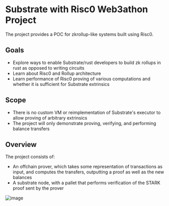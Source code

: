 # Substrate with Risc0 Web3athon Project

The project provides a POC for zkrollup-like systems built using Risc0. 

## Goals
- Explore ways to enable Substrate/rust developers to build zk rollups in rust as opposed to writing circuits
- Learn about Risc0 and Rollup architecture
- Learn performance of Risc0 proving of various computations and whether it is sufficient for Substrate extrinsics

## Scope
- There is no custom VM or reimplementation of Substrate's executor to allow proving of arbitrary extrinsics
- The project will only demonstrate proving, verifying, and performing balance transfers

## Overview
The project consists of:
- An offchain prover, which takes some representation of transactions as input, and computes the transfers, outputting a proof as well as the new balances
- A substrate node, with a pallet that performs verification of the STARK proof sent by the prover

![image](https://github.com/justinFrevert/substrate-web3athon-2023/assets/81839854/c84f8819-57a8-46a8-8232-bcab2da2480e)
